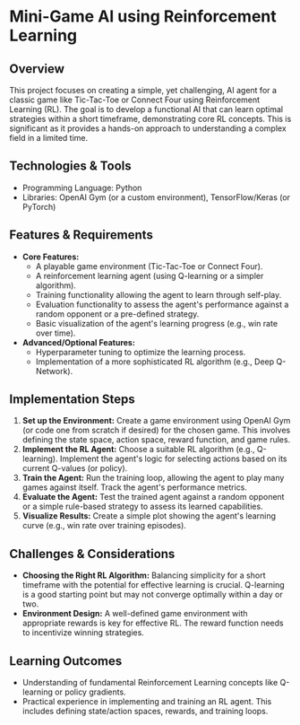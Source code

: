 # Mini-Game AI using Reinforcement Learning

## Overview
This project focuses on creating a simple, yet challenging, AI agent for a classic game like Tic-Tac-Toe or Connect Four using Reinforcement Learning (RL).  The goal is to develop a functional AI that can learn optimal strategies within a short timeframe, demonstrating core RL concepts.  This is significant as it provides a hands-on approach to understanding a complex field in a limited time.

## Technologies & Tools
- Programming Language: Python
- Libraries:  OpenAI Gym (or a custom environment), TensorFlow/Keras (or PyTorch)

## Features & Requirements
- **Core Features:**
    - A playable game environment (Tic-Tac-Toe or Connect Four).
    - A reinforcement learning agent (using Q-learning or a simpler algorithm).
    - Training functionality allowing the agent to learn through self-play.
    - Evaluation functionality to assess the agent's performance against a random opponent or a pre-defined strategy.
    - Basic visualization of the agent's learning progress (e.g., win rate over time).
- **Advanced/Optional Features:**
    - Hyperparameter tuning to optimize the learning process.
    - Implementation of a more sophisticated RL algorithm (e.g., Deep Q-Network).


## Implementation Steps
1. **Set up the Environment:** Create a game environment using OpenAI Gym (or code one from scratch if desired) for the chosen game. This involves defining the state space, action space, reward function, and game rules.
2. **Implement the RL Agent:** Choose a suitable RL algorithm (e.g., Q-learning).  Implement the agent's logic for selecting actions based on its current Q-values (or policy).
3. **Train the Agent:** Run the training loop, allowing the agent to play many games against itself.  Track the agent's performance metrics.
4. **Evaluate the Agent:** Test the trained agent against a random opponent or a simple rule-based strategy to assess its learned capabilities.
5. **Visualize Results:** Create a simple plot showing the agent's learning curve (e.g., win rate over training episodes).

## Challenges & Considerations
- **Choosing the Right RL Algorithm:**  Balancing simplicity for a short timeframe with the potential for effective learning is crucial.  Q-learning is a good starting point but may not converge optimally within a day or two.
- **Environment Design:**  A well-defined game environment with appropriate rewards is key for effective RL. The reward function needs to incentivize winning strategies.

## Learning Outcomes
- Understanding of fundamental Reinforcement Learning concepts like Q-learning or policy gradients.
- Practical experience in implementing and training an RL agent.  This includes defining state/action spaces, rewards, and training loops.

